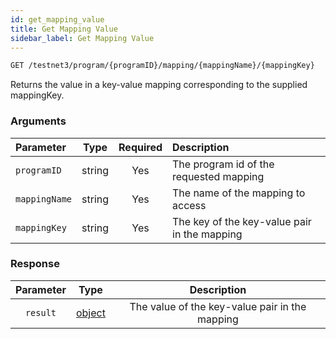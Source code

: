 ```yaml
---
id: get_mapping_value
title: Get Mapping Value
sidebar_label: Get Mapping Value
---
```


```bash title=ENDPOINT
GET /testnet3/program/{programID}/mapping/{mappingName}/{mappingKey}
```

Returns the value in a key-value mapping corresponding to the supplied mappingKey.


### Arguments

| Parameter     |  Type  | Required | Description                                  |
|:--------------|:------:|:--------:|:---------------------------------------------|
| `programID`   | string |   Yes    | The program id of the requested mapping      |
| `mappingName` | string |   Yes    | The name of the mapping to access            |
| `mappingKey`  | string |   Yes    | The key of the key-value pair in the mapping |

### Response

| Parameter |                  Type                   |                  Description                   |
|:---------:|:---------------------------------------:|:----------------------------------------------:|
| `result`  | [object](../../concepts/01_programs.md) | The value of the key-value pair in the mapping |
